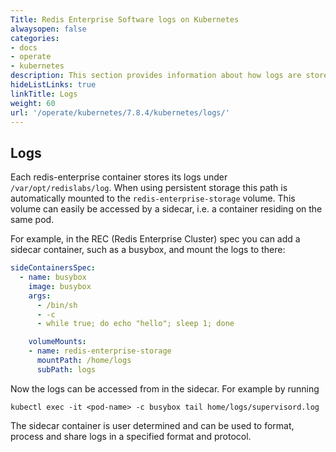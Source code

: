 ```yaml
---
Title: Redis Enterprise Software logs on Kubernetes
alwaysopen: false
categories:
- docs
- operate
- kubernetes
description: This section provides information about how logs are stored and accessed.
hideListLinks: true
linkTitle: Logs
weight: 60
url: '/operate/kubernetes/7.8.4/kubernetes/logs/'
---
```


## Logs

Each redis-enterprise container stores its logs under `/var/opt/redislabs/log`.
When using persistent storage this path is automatically mounted to the
`redis-enterprise-storage` volume.
This volume can easily be accessed by a sidecar, i.e. a container residing on the same pod.

For example, in the REC (Redis Enterprise Cluster) spec you can add a sidecar container, such as a busybox, and mount the logs to there:

```yaml
sideContainersSpec:
  - name: busybox
    image: busybox
    args:
      - /bin/sh
      - -c
      - while true; do echo "hello"; sleep 1; done

    volumeMounts:
    - name: redis-enterprise-storage
      mountPath: /home/logs
      subPath: logs
```

Now the logs can be accessed from in the sidecar. For example by running

```kubectl exec -it <pod-name> -c busybox tail home/logs/supervisord.log```

The sidecar container is user determined and can be used to format, process and share logs in a specified format and protocol.
